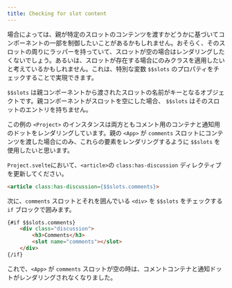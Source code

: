 ```yaml
---
title: Checking for slot content
---
```


場合によっては、親が特定のスロットのコンテンツを渡すかどうかに基づいてコンポーネントの一部を制御したいことがあるかもしれません。おそらく、そのスロットの周りにラッパーを持っていて、スロットが空の場合はレンダリングしたくないでしょう。あるいは、スロットが存在する場合にのみクラスを適用したいと考えているかもしれません。これは、特別な変数 `$$slots` のプロパティをチェックすることで実現できます。

`$$slots` は親コンポーネントから渡されたスロットの名前がキーとなるオブジェクトです。親コンポーネントがスロットを空にした場合、 `$$slots` はそのスロットのエントリを持ちません。

この例の `<Project>` のインスタンスは両方ともコメント用のコンテナと通知用のドットをレンダリングしています。親の `<App>` が `comments` スロットにコンテンツを渡した場合にのみ、これらの要素をレンダリングするように `$$slots` を使用したいと思います。

`Project.svelte`において、`<article>`の `class:has-discussion` ディレクティブを更新してください。

```html
<article class:has-discussion={$$slots.comments}>
```

次に、`comments` スロットとそれを囲んでいる `<div>` を `$$slots` をチェックする `if` ブロックで囲みます。

```html
{#if $$slots.comments}
	<div class="discussion">
		<h3>Comments</h3>
		<slot name="comments"></slot>
	</div>
{/if}
```

これで、`<App>` が `comments` スロットが空の時は、コメントコンテナと通知ドットがレンダリングされなくなりました。
